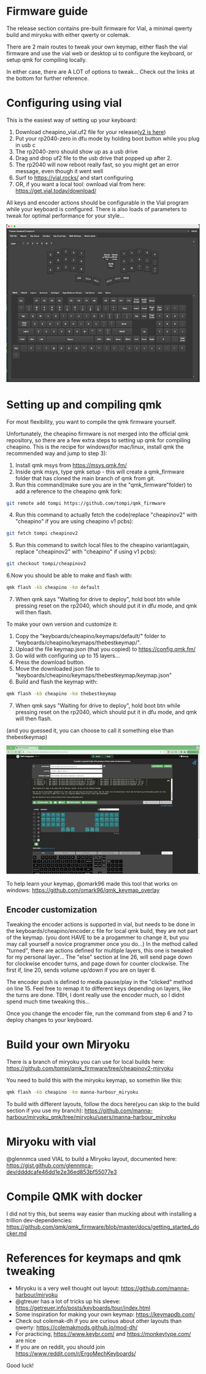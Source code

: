 Firmware guide
==============

The release section contains pre-built firmware for Vial, a minimal qwerty build
and miryoku with either qwerty or colemak.

There are 2 main routes to tweak your own keymap, either flash the vial firmware and use the vial web or desktop ui
to configure the keyboard, or setup qmk for compiling locally.

In either case, there are A LOT of options to tweak...
Check out the links at the bottom for further reference.

# Configuring using vial

This is the easiest way of setting up your keyboard:

1. Download cheapino_vial.uf2 file for your release([v2 is here](https://github.com/tompi/cheapino/releases/download/v2.0/cheapino_vial.uf2))
2. Put your rp2040-zero in dfu mode by holding boot button while you plug in usb c
3. The rp2040-zero should show up as a usb drive
4. Drag and drop uf2 file to the usb drive that popped up after 2.
5. The rp2040 will now reboot really fast, so you might get an error message, even though it went well
6. Surf to https://vial.rocks/ and start configuring
7. OR, if you want a local tool: ownload vial from here: https://get.vial.today/download/

All keys and encoder actions should be configurable in the Vial program while
your keyboard is configured. There is also loads of parameters to tweak for optimal performance
for your style...

![Vial in action](images/firmware/vial.png)

# Setting up and compiling qmk

For most flexibility, you want to compile the qmk firmware yourself.

Unfortunately, the cheapino firmware is not merged into the official qmk repository,
so there are a few extra steps to setting up qmk for compiling cheapino.
This is the recipe for windows(for mac/linux, install qmk the recommended way and jump to step 3):

1. Install qmk msys from https://msys.qmk.fm/
2. Inside qmk msys, type qmk setup - this will create a qmk_firmware folder that has cloned the main branch of qmk from git.
3. Run this command(make sure you are in the "qmk_firmware"folder) to add a reference to the cheapino qmk fork:
```sh
git remote add tompi https://github.com/tompi/qmk_firmware
```
4. Run this command to actually fetch the code(replace "cheapinov2" with "cheapino" if you are using cheapino v1 pcbs):
```sh
git fetch tompi cheapinov2
```
5. Run this command to switch local files to the cheapino variant(again, replace "cheapinov2" with "cheapino" if using v1 pcbs):
```sh
git checkout tompi/cheapinov2
```
6.Now you should be able to make and flash with:
```sh
qmk flash -kb cheapino -km default
```
7. When qmk says "Waiting for drive to deploy", hold boot btn while pressing reset on the rp2040, which should put it in dfu mode, and qmk will then flash.

To make your own version and customize it:

1. Copy the "keyboards/cheapino/keymaps/default/" folder to "keyboards/cheapino/keymaps/thebestkeymap/".
2. Upload the file keymap.json (that you copied) to https://config.qmk.fm/
3. Go wild with configuring up to 15 layers...
4. Press the download button.
5. Move the downloaded json file to "keyboards/cheapino/keymaps/thebestkeymap/keymap.json"
6. Build and flash the keymap with:
```sh
qmk flash -kb cheapino -km thebestkeymap
```
7. When qmk says "Waiting for drive to deploy", hold boot btn while pressing reset on the rp2040, which should put it in dfu mode, and qmk will then flash.

(and you guessed it, you can choose to call it something else than thebestkeymap)

![QMK Configurator](images/firmware/qmk_configurator.png)

To help learn your keymap, @omark96 made this tool that works on windows: https://github.com/omark96/qmk_keymap_overlay

## Encoder customization

Tweaking the encoder actions is supported in vial, but needs to be done in the keyboards/cheapino/encoder.c file for local qmk build, they are not part of the keymap.
(you dont HAVE to be a progammer to change it, but you may call yourself a novice programmer once you do...)
In the method called "turned", there are actions defined for multiple layers, this one is tweaked for my personal layer...
The "else" section at line 26, will send page down for clockwise encoder turns, and page down for counter clockwise.
The first if, line 20, sends volume up/down if you are on layer 6. 

The encoder push is defined to media pause/play in the "clicked" method on line 15.
Feel free to remap it to different keys depending on layers, like the turns are done.
TBH, I dont really use the encoder much, so I didnt spend much time tweaking this...

Once you change the encoder file, run the command from step 6 and 7 to deploy changes to your keyboard.

# Build your own Miryoku

There is a branch of miryoku you can use for local builds here:
https://github.com/tompi/qmk_firmware/tree/cheapinov2-miryoku

You need to build this with the miryoku keymap, so somethin like this:
```sh
qmk flash -kb cheapino -km manna-harbour_miryoku
```

To build with different layouts, follow the docs here(you can skip to the build section if you use my branch):
https://github.com/manna-harbour/miryoku_qmk/tree/miryoku/users/manna-harbour_miryoku


# Miryoku with vial

@glennmca used VIAL to build a Miryoku layout, documented here:
https://gist.github.com/glennmca-dev/ddddcafe46dd1e2e36ed853bf55077e3

# Compile QMK with docker

I did not try this, but seems way easier than mucking about with installing a trillion dev-dependencies:
https://github.com/qmk/qmk_firmware/blob/master/docs/getting_started_docker.md

# References for keymaps and qmk tweaking

* Miryoku is a very well thought out layout: https://github.com/manna-harbour/miryoku
* @gtreuer has a lot of tricks up his sleeve: https://getreuer.info/posts/keyboards/tour/index.html
* Some inspiration for making your own keymap: https://keymapdb.com/
* Check out colemak-dh if you are curious about other layouts than qwerty: https://colemakmods.github.io/mod-dh/
* For practicing, https://www.keybr.com/ and https://monkeytype.com/ are nice
* If you are on reddit, you should join https://www.reddit.com/r/ErgoMechKeyboards/

Good luck!
